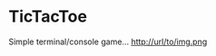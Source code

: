 # TicTacToe
Simple terminal/console game...
[http://url/to/img.png](https://github.com/zipfriis/TicTacToe/blob/main/Screenshot%202024-10-04%20at%2016.48.25.png)
